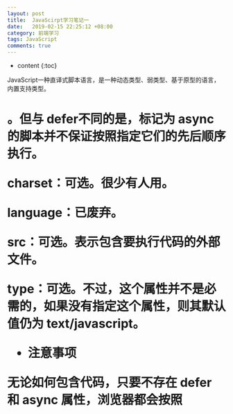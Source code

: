 ```yaml
---
layout: post
title:  JavaScirpt学习笔记一
date:   2019-02-15 22:25:12 +08:00
category: 前端学习
tags: JavaScript
comments: true
---
```


* content
{:toc}

JavaScript一种直译式脚本语言，是一种动态类型、弱类型、基于原型的语言，内置支持类型。








# <script>元素

- <script>定义了下列 6 个属性:

defer：可选。表示脚本可以延迟到文档完全被解析和显示之后再执行。只对外部脚本文件有效。IE7 及更早版本对嵌入脚本也支持这个属性。

async：可选。表示应该立即下载脚本，但不应妨碍页面中的其他操作，比如下载其他资源或等待加载其他脚本。只对外部脚本文件有效。<script type="text/javascript" async src="example1.js"></script> 。但与 defer不同的是，标记为 async 的脚本并不保证按照指定它们的先后顺序执行。

charset：可选。很少有人用。

language：已废弃。

src：可选。表示包含要执行代码的外部文件。

type：可选。不过，这个属性并不是必需的，如果没有指定这个属性，则其默认值仍为
text/javascript。

- 注意事项

无论如何包含代码，只要不存在 defer 和 async 属性，浏览器都会按照<script>元素在页面中出现的先后顺序对它们依次进行解析。换句话说，在第一个<script>元素包含的代码解析完成后，第二个<script>包含的代码才会被解析，然后才是第三个、第四个……

现代 Web 应用程序一般都把全部 JavaScript 引用放在<body>元素中页面内容的后面。

- 在XHTML中的用法

这里比较语句 a < b 中的小于号（<）在 XHTML 中将被当作开始一个新标签来解析。

解决方案：

1 用相应的 HTML 实体（&lt;）替换代码中所有的小于号（<）；

2 在 XHTML（XML）中，CData 片段是文档中的一个特殊区域，这个区域中可以包含不需要解析的任意格式的文本内容；

```
<![CDATA[
 ...
]]>

```
- 嵌入代码与外部文件

最好的做法还是尽可能使用外部文件来包含 JavaScript 代码;

可维护性
可缓存
适应未来

- 小结
把 JavaScript 插入到 HTML 页面中要使用<script>元素。使用这个元素可以把 JavaScript 嵌入到HTML 页面中，让脚本与标记混合在一起；也可以包含外部的 JavaScript 文件。而我们需要注意的地方有:

 在包含外部 JavaScript 文件时，必须将 src 属性设置为指向相应文件的 URL。而这个文件既可以是与包含它的页面位于同一个服务器上的文件，也可以是其他任何域中的文件。

 所有<script>元素都会按照它们在页面中出现的先后顺序依次被解析。在不使用 defer 和async 属性的情况下，只有在解析完前面<script>元素中的代码之后，才会开始解析后面<script>元素中的代码。

 由于浏览器会先解析完不使用 defer 属性的<script>元素中的代码，然后再解析后面的内容，所以一般应该把<script>元素放在页面最后，即主要内容后面，</body>标签前面。

 使用 defer 属性可以让脚本在文档完全呈现之后再执行。延迟脚本总是按照指定它们的顺序执行。

 使用 async 属性可以表示当前脚本不必等待其他脚本，也不必阻塞文档呈现。不能保证异步脚本按照它们在页面中出现的顺序执行。

另外，使用<noscript>元素可以指定在不支持脚本的浏览器中显示的替代内容。但在启用了脚本的情况下，浏览器不会显示<noscript>元素中的任何内容。
